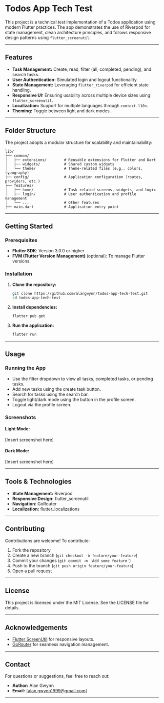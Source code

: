 # Todos App Tech Test

This project is a technical test implementation of a Todos application using modern Flutter practices. The app demonstrates the use of Riverpod for state management, clean architecture principles, and follows responsive design patterns using `flutter_screenutil`.

---

## Features

- **Task Management:** Create, read, filter (all, completed, pending), and search tasks.
- **User Authentication:** Simulated login and logout functionality.
- **State Management:** Leveraging `flutter_riverpod` for efficient state handling.
- **Responsive UI:** Ensuring usability across multiple device sizes using `flutter_screenutil`.
- **Localization:** Support for multiple languages through `context.l10n`.
- **Theming:** Toggle between light and dark modes.

---

## Folder Structure

The project adopts a modular structure for scalability and maintainability:

```
lib/
├── common/
│   ├── extensions/        # Reusable extensions for Flutter and Dart
│   ├── widgets/           # Shared custom widgets
│   └── theme/             # Theme-related files (e.g., colors, typography)
├── config/                # Application configuration (routes, providers, etc.)
├── features/
│   ├── home/              # Task-related screens, widgets, and logic
│   ├── login/             # User authentication and profile management
│   └── ...                # Other features
├── main.dart              # Application entry point
```

---

## Getting Started

### Prerequisites

- **Flutter SDK**: Version 3.0.0 or higher
- **FVM (Flutter Version Management)** (optional): To manage Flutter versions.

### Installation

1. **Clone the repository:**
   ```bash
   git clone https://github.com/alangwynn/todos-app-tech-test.git
   cd todos-app-tech-test
   ```

2. **Install dependencies:**
   ```bash
   flutter pub get
   ```

3. **Run the application:**
   ```bash
   flutter run
   ```

---

## Usage

### Running the App
- Use the filter dropdown to view all tasks, completed tasks, or pending tasks.
- Add new tasks using the create task button.
- Search for tasks using the search bar.
- Toggle light/dark mode using the button in the profile screen.
- Logout via the profile screen.

### Screenshots

#### Light Mode:
[Insert screenshot here]

#### Dark Mode:
[Insert screenshot here]

---

## Tools & Technologies

- **State Management:** Riverpod
- **Responsive Design:** flutter_screenutil
- **Navigation:** GoRouter
- **Localization:** flutter_localizations

---

## Contributing

Contributions are welcome! To contribute:
1. Fork the repository
2. Create a new branch (`git checkout -b feature/your-feature`)
3. Commit your changes (`git commit -m 'Add some feature'`)
4. Push to the branch (`git push origin feature/your-feature`)
5. Open a pull request

---

## License

This project is licensed under the MIT License. See the LICENSE file for details.

---

## Acknowledgements

- [Flutter ScreenUtil](https://pub.dev/packages/flutter_screenutil) for responsive layouts.
- [GoRouter](https://pub.dev/packages/go_router) for seamless navigation management.

---

## Contact

For questions or suggestions, feel free to reach out:

- **Author:** Alan Gwynn
- **Email:** [alan.gwynn1999@gmail.com]

---
